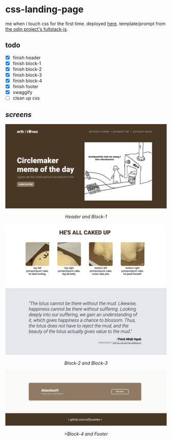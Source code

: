 # css-landing-page

me when i touch css for the first time. deployed [here](https://raffycastlee.github.io/.css-landing-page/). template/prompt from [the odin project's fullstack-js](https://www.theodinproject.com/paths/full-stack-javascript).

## todo
- [x] finish header
- [x] finish block-1
- [x] finish block-2
- [x] finish block-3
- [x] finish block-4
- [x] finish footer
- [x] swaggify
- [ ] clean up css

## _screens_
![header and block-1](img/header-and-block-1.png)
<p align="center"><em>Header and Block-1</em></p>

![block-2 and block-3](img/block-2-and-3.png)
<p align="center"><em>Block-2 and Block-3</em></p>

![block-4 and footer](img/block-4-and-footer.png)
<p align="center"><em>>Block-4 and Footer</em></p>